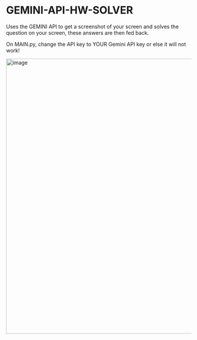 # GEMINI-API-HW-SOLVER
Uses the GEMINI API to get a screenshot of your screen and solves the question on your screen, these answers are then fed back.

On MAIN.py, change the API key to YOUR Gemini API key or else it will not work!

<img width="1495" height="748" alt="image" src="https://github.com/user-attachments/assets/2dc5ab38-8ecf-4fac-9289-369e37e683ea" />
